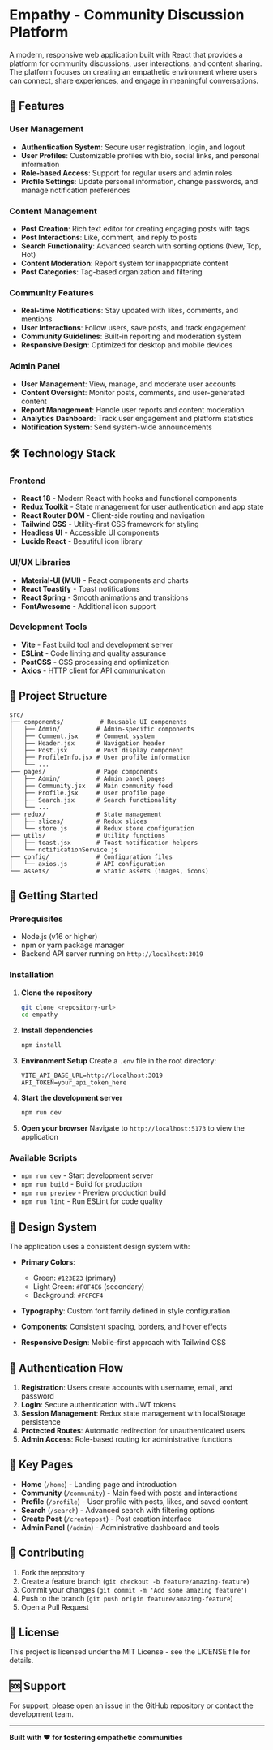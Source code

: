 # Empathy - Community Discussion Platform

A modern, responsive web application built with React that provides a platform for community discussions, user interactions, and content sharing. The platform focuses on creating an empathetic environment where users can connect, share experiences, and engage in meaningful conversations.

## 🌟 Features

### User Management
- **Authentication System**: Secure user registration, login, and logout
- **User Profiles**: Customizable profiles with bio, social links, and personal information
- **Role-based Access**: Support for regular users and admin roles
- **Profile Settings**: Update personal information, change passwords, and manage notification preferences

### Content Management
- **Post Creation**: Rich text editor for creating engaging posts with tags
- **Post Interactions**: Like, comment, and reply to posts
- **Search Functionality**: Advanced search with sorting options (New, Top, Hot)
- **Content Moderation**: Report system for inappropriate content
- **Post Categories**: Tag-based organization and filtering

### Community Features
- **Real-time Notifications**: Stay updated with likes, comments, and mentions
- **User Interactions**: Follow users, save posts, and track engagement
- **Community Guidelines**: Built-in reporting and moderation system
- **Responsive Design**: Optimized for desktop and mobile devices

### Admin Panel
- **User Management**: View, manage, and moderate user accounts
- **Content Oversight**: Monitor posts, comments, and user-generated content
- **Report Management**: Handle user reports and content moderation
- **Analytics Dashboard**: Track user engagement and platform statistics
- **Notification System**: Send system-wide announcements

## 🛠️ Technology Stack

### Frontend
- **React 18** - Modern React with hooks and functional components
- **Redux Toolkit** - State management for user authentication and app state
- **React Router DOM** - Client-side routing and navigation
- **Tailwind CSS** - Utility-first CSS framework for styling
- **Headless UI** - Accessible UI components
- **Lucide React** - Beautiful icon library

### UI/UX Libraries
- **Material-UI (MUI)** - React components and charts
- **React Toastify** - Toast notifications
- **React Spring** - Smooth animations and transitions
- **FontAwesome** - Additional icon support

### Development Tools
- **Vite** - Fast build tool and development server
- **ESLint** - Code linting and quality assurance
- **PostCSS** - CSS processing and optimization
- **Axios** - HTTP client for API communication

## 📁 Project Structure

```
src/
├── components/          # Reusable UI components
│   ├── Admin/          # Admin-specific components
│   ├── Comment.jsx     # Comment system
│   ├── Header.jsx      # Navigation header
│   ├── Post.jsx        # Post display component
│   ├── ProfileInfo.jsx # User profile information
│   └── ...
├── pages/              # Page components
│   ├── Admin/          # Admin panel pages
│   ├── Community.jsx   # Main community feed
│   ├── Profile.jsx     # User profile page
│   ├── Search.jsx      # Search functionality
│   └── ...
├── redux/              # State management
│   ├── slices/         # Redux slices
│   └── store.js        # Redux store configuration
├── utils/              # Utility functions
│   ├── toast.jsx       # Toast notification helpers
│   └── notificationService.js
├── config/             # Configuration files
│   └── axios.js        # API configuration
└── assets/             # Static assets (images, icons)
```

## 🚀 Getting Started

### Prerequisites
- Node.js (v16 or higher)
- npm or yarn package manager
- Backend API server running on `http://localhost:3019`

### Installation

1. **Clone the repository**
   ```bash
   git clone <repository-url>
   cd empathy
   ```

2. **Install dependencies**
   ```bash
   npm install
   ```

3. **Environment Setup**
   Create a `.env` file in the root directory:
   ```env
   VITE_API_BASE_URL=http://localhost:3019
   API_TOKEN=your_api_token_here
   ```

4. **Start the development server**
   ```bash
   npm run dev
   ```

5. **Open your browser**
   Navigate to `http://localhost:5173` to view the application

### Available Scripts

- `npm run dev` - Start development server
- `npm run build` - Build for production
- `npm run preview` - Preview production build
- `npm run lint` - Run ESLint for code quality

## 🎨 Design System

The application uses a consistent design system with:

- **Primary Colors**: 
  - Green: `#123E23` (primary)
  - Light Green: `#F0F4E6` (secondary)
  - Background: `#FCFCF4`

- **Typography**: Custom font family defined in style configuration
- **Components**: Consistent spacing, borders, and hover effects
- **Responsive Design**: Mobile-first approach with Tailwind CSS

## 🔐 Authentication Flow

1. **Registration**: Users create accounts with username, email, and password
2. **Login**: Secure authentication with JWT tokens
3. **Session Management**: Redux state management with localStorage persistence
4. **Protected Routes**: Automatic redirection for unauthenticated users
5. **Admin Access**: Role-based routing for administrative functions

## 📱 Key Pages

- **Home** (`/home`) - Landing page and introduction
- **Community** (`/community`) - Main feed with posts and interactions
- **Profile** (`/profile`) - User profile with posts, likes, and saved content
- **Search** (`/search`) - Advanced search with filtering options
- **Create Post** (`/createpost`) - Post creation interface
- **Admin Panel** (`/admin`) - Administrative dashboard and tools

## 🤝 Contributing

1. Fork the repository
2. Create a feature branch (`git checkout -b feature/amazing-feature`)
3. Commit your changes (`git commit -m 'Add some amazing feature'`)
4. Push to the branch (`git push origin feature/amazing-feature`)
5. Open a Pull Request

## 📄 License

This project is licensed under the MIT License - see the LICENSE file for details.

## 🆘 Support

For support, please open an issue in the GitHub repository or contact the development team.

---

**Built with ❤️ for fostering empathetic communities**
        
